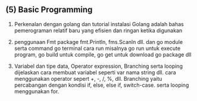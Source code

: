 ## (5) Basic Programming

1. Perkenalan dengan golang dan tutorial instalasi 
Golang adalah bahas pemerograman relatif baru yang efisien dan ringan ketika digunakan

2. penggunaan Fmt package fmt.Println, fms.Scanln dll. dan go module serta command go terminal cara run misalnya go run untuk execute program,
go build untuk compile, go get untuk download go package dll

3. Variabel dan tipe data, Operator expression, Branching serta looping
dijelaskan cara membuat variabel seperti var nama string dll.
cara menggunakan operator sepert +, -, /, %, dll.
Branching yaitu percabangan dengan kondisi if, else, else if, switch-case.
serta looping menggunakan for.

